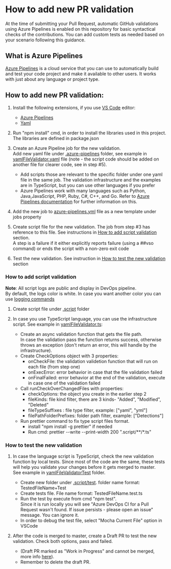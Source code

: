 # How to add new PR validation

At the time of submitting your Pull Request, automatic GitHub validations using Azure Pipelines is enabled on this repository for basic syntactical checks of the contributions. You can add custom tests as needed based on your scenario following this guidance.

## What is Azure Pipelines  

[Azure Pipelines](https://docs.microsoft.com/azure/devops/pipelines/get-started/what-is-azure-pipelines?view=azure-devops) is a cloud service that you can use to automatically build and test your code project and make it available to other users. It works with just about any language or project type.   


## How to add new PR validation:
1. Install the following extensions, if you use [VS Code](https://code.visualstudio.com/docs/azure/extensions) editor: 
   - [Azure Pipelines](https://marketplace.visualstudio.com/items?itemName=ms-azure-devops.azure-pipelines)
   - [Yaml](https://marketplace.visualstudio.com/items?itemName=redhat.vscode-yaml)

2. Run "npm install" cmd, in order to install the libraries used in this project.  
The libraries are defined in package.json

3. Create an Azure Pipeline job for the new validation.  
Add new yaml file under [.azure-pipelines](https://github.com/Azure/Azure-Sentinel/blob/master/.azure-pipelines/) folder, see example in [yamlFileValidator.yaml](https://github.com/Azure/Azure-Sentinel/blob/master/.azure-pipelines/yamlFileValidator.yaml) file (note - the script code should be added on another file for clearer code, see in step #5). 
    * Add scripts those are relevant to the specific folder under one yaml file in the same job. The validation infrastructure and the examples are in TypeScript, but you can use other languages if you prefer
    * Azure Pipelines work with many languages such as Python, Java,JavaScript, PHP, Ruby, C#, C++, and Go. Refer to [Azure Pipelines documentation](https://docs.microsoft.com/azure/devops/pipelines/?view=azure-devops) for further information on this. 

4. Add the new job to [azure-pipelines.yml](https://github.com/Azure/Azure-Sentinel/blob/master/azure-pipelines.yml) file as a new template under jobs property

5. Create script file for the new validation. The job from step #3 has reference to this file. See instructions in [How to add script validation](#how-to-add-scipt-validation) section.  
   A step is a failure if it either explicitly reports failure (using a ##vso command) or ends the script with a non-zero exit code

6. Test the new validation. See instruction in [How to test the new validation](#How-to-test-the-new-validation) section

### How to add script validation

**Note**: All script logs are public and display in DevOps pipeline.  
By default, the logs color is white. In case you want another color you can use [logging commands](https://docs.microsoft.com/azure/devops/pipelines/scripts/logging-commands?view=azure-devops&tabs=bash)

1. Create script file under [.script](https://github.com/Azure/Azure-Sentinel/tree/master/.script) folder

2. In case you use TypeScript language, you can use the infrastructure script. See example in [yamlFileValidator.ts](https://github.com/Azure/Azure-Sentinel/blob/master/.script/yamlFileValidator.ts):
   - Create an async validation function that gets the file path.  
   In case the validation pass the function returns success, otherwise throws an exception (don't return an error, this will handle by the infrastructure).
   - Create CheckOptions object with 3 properties:  
     - onCheckFile: the validation validetion function that will run on each file (from step one)  
     - onExecError: error behavior in case that the file validation failed  
     - onFinalFailed:  error behavior at the end of the validation, execute in case one of the validation failed
   - Call runCheckOverChangedFiles with properties:
     - checkOptions:  the object you create in the earlier step 2  
     - fileKinds: file kind filter, there are 3 kinds- "Added", "Modified", "Deleted"
     - fileTypeSuffixes : file type filter, example: ["yaml", "yml"]
     - filePathFolderPrefixes: folder path filter, example: ["Detections"]
   - Run prettier command to fix type script files format.  
     - install "npm install -g prettier" if needed
     - Run cmd: prettier --write --print-width 200 ".script/**/*.ts"

### How to test the new validation

1. In case the language script is TypeScript, check the new validation function by local tests. Since most of the code are the same, these tests will help you validate your changes before it gets merged to master.  
See example in [yamlFileValidatorTest](https://github.com/Azure/Azure-Sentinel/tree/master/.script/tests/yamlFileValidatorTest) folder.

   - Create new folder under [.script/test](https://github.com/Azure/Azure-Sentinel/tree/master/.script/tests). folder name format: TestedFileName+Test  
   - Create tests file. File name format: TestedFileName.test.ts  
   - Run the test by execute from  cmd "npm test".  
Since it is run locally you will see "Azure DevOps CI for a Pull Request wasn't found. If issue persists - please open an issue" message. You can ignore it.
   - In order to debug the test file, select "Mocha Current File" option in VSCode  

5. After the code is merged to master, create a Draft PR to test the new validation. Check both options, pass and failed.  
    * (Draft PR marked as "Work in Progress" and cannot be merged, more info [here](https://help.github.com/en/articles/about-pull-requests#draft-pull-requests)).  
    * Remember to delete the draft PR.  

